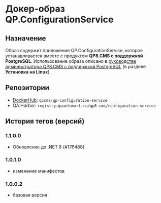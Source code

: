 # Докер-образ QP.ConfigurationService

## Назначение

Образ содержит приложение QP.ConfigurationService, которое устанавливается вместе с продуктом **QP8.CMS c поддержкой PostgreSQL**. Использование образа описано в [руководстве администратора QP8.CMS c поддержкой PostgreSQL](https://storage.qp.qsupport.ru/qa_official_site/images/downloads/qp8-pg-admin-man.pdf) (в разделе **Установка на Linux**).

## Репозитории

* [DockerHub](https://hub.docker.com/r/qpcms/qp/tags): `qpcms/qp-configuration-service`
* QA Harbor: `registry.quantumart.ru/qp8-cms/configuration-service`

## История тегов (версий)

### 1.1.0.0

* Обновление до .NET 8 (#176488)

### 1.0.1.0

* изменение манифестов

### 1.0.0.2

* базовая версия
